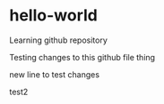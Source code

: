 # hello-world
Learning github repository 

Testing changes to this github file thing

new line to test changes

test2

